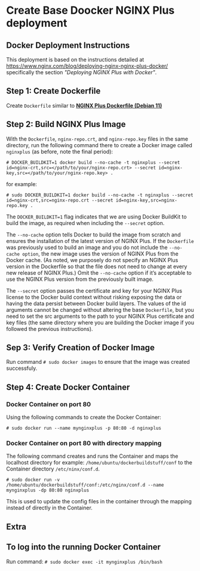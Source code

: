 # Create Base Doocker NGINX Plus deployment

## Docker Deployment Instructions 

This deployment is based on the instructions detailed at https://www.nginx.com/blog/deploying-nginx-nginx-plus-docker/
specifically the section *"Deploying NGINX Plus with Docker"*.

## Step 1: Create Dockerfile

Create `Dockerfile` similar to **[NGINX Plus Dockerfile (Debian 11)](.Dockerfile)**

## Step 2: Build NGINX Plus Image

With the `Dockerfile`, `nginx-repo.crt`, and `nginx-repo.key` files in the same directory, run the following command there to create a Docker image called `nginxplus` (as before, note the final period):

```# DOCKER_BUILDKIT=1 docker build --no-cache -t nginxplus --secret id=nginx-crt,src=</path/to/your/nginx-repo.crt> --secret id=nginx-key,src=</path/to/your/nginx-repo.key> .```

for example:

``# sudo DOCKER_BUILDKIT=1 docker build --no-cache -t nginxplus --secret id=nginx-crt,src=nginx-repo.crt --secret id=nginx-key,src=nginx-repo.key .``


The `DOCKER_BUILDKIT=1` flag indicates that we are using Docker BuildKit to build the image, as required when including the `--secret` option.

The `--no-cache` option tells Docker to build the image from scratch and ensures the installation of the latest version of NGINX Plus. If the `Dockerfile` was previously used to build an image and you do not include the `--no-cache option`, the new image uses the version of NGINX Plus from the Docker cache. (As noted, we purposely do not specify an NGINX Plus version in the Dockerfile so that the file does not need to change at every new release of NGINX Plus.) Omit the `--no-cache` option if it’s acceptable to use the NGINX Plus version from the previously built image.

The `--secret` option passes the certificate and key for your NGINX Plus license to the Docker build context without risking exposing the data or having the data persist between Docker build layers. The values of the id arguments cannot be changed without altering the base `Dockerfile`, but you need to set the src arguments to the path to your NGINX Plus certificate and key files (the same directory where you are building the Docker image if you followed the previous instructions).

## Sep 3: Verify Creation of Docker Image

Run command `# sudo docker images` to ensure that the image was created successfuly.

## Step 4: Create Docker Container

### Docker Container on port 80
Using the following commands to create the Docker Container:

`# sudo docker run --name mynginxplus -p 80:80 -d nginxplus`

### Docker Container on port 80 with directory mapping

The following command creates and runs the Container and maps the localhost directory for example: `/home/ubuntu/dockerbuildstuff/conf` to the Container directory `/etc/ninx/conf.d`.

`# sudo docker run -v /home/ubuntu/dockerbuildstuff/conf:/etc/nginx/conf.d --name mynginxplus -dp 80:80 nginxplus`

This is used to update the config files in the container through the mapping instead of directly in the Container.

## Extra

## To log into the running Docker Container 

Run command: 
`# sudo docker exec -it mynginxplus /bin/bash`




